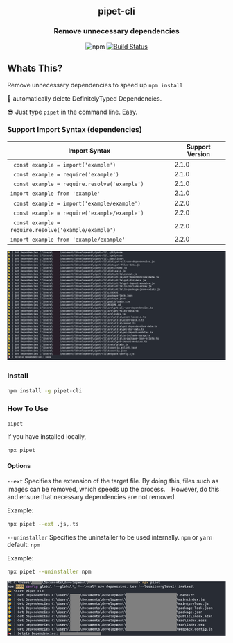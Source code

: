<h2 align="center">pipet-cli</h2>
<h3 align="center">Remove unnecessary dependencies</h5>
<div align="center">

![npm](https://img.shields.io/npm/dy/pipet-cli.svg?style=for-the-badge&logo=npm)
[![Build Status](https://img.shields.io/endpoint.svg?url=https%3A%2F%2Factions-badge.atrox.dev%2Fchocolate-pie%2Fpipet-cli%2Fbadge%3Fref%3Dmaster&style=for-the-badge)](https://actions-badge.atrox.dev/chocolate-pie/pipet-cli/goto?ref=master)

</div>


## Whats This?
Remove unnecessary dependencies to speed up ```npm install```

🎊 automatically delete DefinitelyTyped Dependencies.

😎 Just type ```pipet``` in the command line. Easy.
### Support Import Syntax (dependencies)
| Import Syntax | Support Version |
| ------- | ----- |
| ``` const example = import('example')``` | 2.1.0 | 
| ``` const example = require('example')``` | 2.1.0 |
| ``` const example = require.resolve('example')``` | 2.1.0 |
| ``` import example from 'example' ``` | 2.1.0 |
| ``` const example = import('example/example')``` | 2.2.0 | 
| ``` const example = require('example/example')``` | 2.2.0 |
| ``` const example = require.resolve('example/example')``` | 2.2.0 |
| ``` import example from 'example/example' ``` | 2.2.0 |

![Image01](images/image.png)
### Install
```sh
npm install -g pipet-cli
```
### How To Use

```
pipet
```
If you have installed locally,
```
npx pipet
```
#### Options
```--ext``` Specifies the extension of the target file. By doing this, files such as images can be removed, which speeds up the process.　However, do this and ensure that necessary dependencies are not removed.

Example: 
```sh
npx pipet --ext .js,.ts
```
```--uninstaller``` Specifies the uninstaller to be used internally. ```npm``` or ```yarn``` default: ```npm```

Example:
```sh
npx pipet --uninstaller npm
```
![Image02](images/image03.png)

